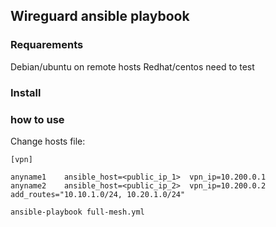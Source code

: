 ## Wireguard ansible playbook

### Requarements

Debian/ubuntu on remote hosts
Redhat/centos need to test

### Install

### how to use

Change hosts file:

```
[vpn]

anyname1 	ansible_host=<public_ip_1> 	vpn_ip=10.200.0.1
anyname2 	ansible_host=<public_ip_2> 	vpn_ip=10.200.0.2  add_routes="10.10.1.0/24, 10.20.1.0/24"
```


```
ansible-playbook full-mesh.yml
```